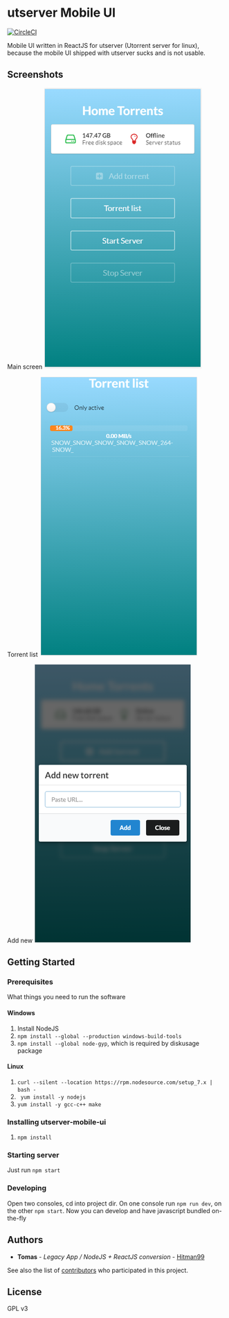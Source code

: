 # utserver Mobile UI


[![CircleCI](https://circleci.com/gh/hitman99/utserver-mobile-ui/tree/master.svg?style=svg)](https://circleci.com/gh/hitman99/utserver-mobile-ui/tree/master)


Mobile UI written in ReactJS for utserver (Utorrent server for linux), because the mobile UI 
shipped with utserver sucks and is not usable. 

## Screenshots

Main screen
![main screen](/screenshots/index.PNG?raw=true "Main Screen")

Torrent list
![list](/screenshots/list.PNG?raw=true "Torrent list")

Add new
![add new](/screenshots/add-new.PNG?raw=true "Add new torrent")

## Getting Started


### Prerequisites

What things you need to run the software

#### Windows

1. Install NodeJS
2. `npm install --global --production windows-build-tools`
3. `npm install --global node-gyp`, which is required by diskusage package

#### Linux 
1. `curl --silent --location https://rpm.nodesource.com/setup_7.x | bash -`
2. ` yum install -y nodejs`
3. `yum install -y gcc-c++ make`

### Installing utserver-mobile-ui

1. `npm install`


### Starting server
Just run `npm start`

### Developing
Open two consoles, cd into project dir. On one console run `npm run dev`, on the other `npm start`. 
Now you can develop and have javascript bundled on-the-fly

## Authors

* **Tomas** - *Legacy App / NodeJS + ReactJS conversion* - [Hitman99](https://github.com/hitman99)

See also the list of [contributors](https://github.com/your/project/contributors) who participated in this project.

## License

GPL v3
